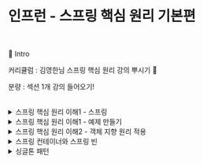 # 인프런 - 스프링 핵심 원리 기본편
</br>

:pushpin: Intro

커리큘럼 : 김영한님 스프링 핵심 원리 강의 뿌시기 👊

분량 : 섹션 1개 강의 들어오기!


</br>

<details>
<summary> 스프링 핵심 원리 이해1 - 스프링</summary>
<div markdown="1">
</br>
 
 
1. 스프링 프레임워크, 스프링 부트    
스프링 부트는 스프링과 관련된 기술을 편리하게 사용하게 만들어준다. 그리고 제일 중요한 것이 스프링 프레임워크이다.  
스프링 프레임워크의 핵심 기술에는, 스프링 의존성 주입(DI), AOP, 이벤트가 있고 웹 기술에는 스프링 MVC등이 있다.  
즉 스프링 부트를 이용해서 스프링 프레임워크를 사용하는 것이다. 스프링 부트는 기본으로 사용한다.  
 예전에는 웹 서버가 따로 있어서 웹서버를 따로 설치해야 했지만 지금은 스프링 부트안에 웹서버가 있기 편리하다.
 
 
2. 스프링을 왜 만들었을까?  
스프링의 핵심 개념  
웹 애플리케이션을 만들고 DB 접근을 편하게 해주는 기술  
이런 것들은 결과물이다. 스프링은 자바 언어 기반의 프레임 워크이다.  
즉 자바 언어의 가장 큰 특징인 객체 지향 언어를 사용하여 스프링이 자바의 객체 지향언어가 가진 강력한 특징을 살려내는 프레임워크이다. 즉, 객체 지향의 장점을 살린 프레임워크이다.  
 
 
3. 좋은 객체 지향 언어?  
유연하고 변경이 용이 -> 컴포넌트를 쉽고 유연하게 변경하면서 개발할 수 있는 방법, 즉 다형성이다.  
다형성의 개념: 역할과 구현으로 세계를 구분. 예로들어, 하나의 자동차 역할이 있으면 이를 다양한 종류의 차가 이 자동차의 역할을 구현하였다. 그러면 운전자는 각 자동차의 구현은 몰라도 되고 오로지 자동차의 인터페이스(역할)만 알면된다.
여기서 중요한 것은 이렇게 역할과 구현을 분리한 것은 운전자를 위해서 이다. 자동차 세상을 무한히 확장할 수 있다. client에 영향을 주지 않고 새로운 자동차를 출시할 수 있게 된다.
-> 이것이 유연하고 변경이 용이하다는 뜻이다.
역할과 구현을 분리: 역할과 구현으로 분리하면 세상이 단순해지고 유연해지며 변경도 편리해진다.
장점:
- 클라이언트는 대상의 역할(인터페이스)만 알면 된다.
- 클라이언트는 구현 대상의 내부 구조를 몰라도 된다.
- 클라이언트는 구현 대상의 내부구조가 변해도 구현 대상 자체가 변해도 영향을 받지 않는다.
 
 
4. 자바 언어
역할: 인터페이스
구현: 인터페이스를 구현한 클래스, 구현 객체  
핵심은 구현보다 역할이 먼저이다.   
자바 언어의 다형성: 오버라이딩  
즉 실행 시점에 인터페이스를 구현한 클래스의 메소드가 실행된다. 예로들면 MemberService를 클라이언트라 보고 MemberRepository를 서버로 본다면, 클라이언트는 MemberRepository만 보이고 Member Repository를 구현한 Memory나 JdbcRepository는 보이지 않는다. 이것이 핵심이다. 즉 MemberService, 클라이언트를 변경하지 않고, MemberRepository, 서버의 구현 기능을 유연하게 변경할 수 있다. 이것이 다형성의 본질이다.
 
 
5. 스프링과 객체지향  
이제 앞에서 배운 스프링과 연결시켜보자. 스프링은 이 다형성을 극대화 이용할 수 있게 해준다. 예로들어, 제어의 역전(IoC), 의존관계 주입(DI)은 이 다형성을 활둉해서 역할과 구현을 편리하게 다룰 수 있도록 지원한다. 즉 스프링이 바로 이 다형성을 지원해준다.  
</div>
</details>

<details>
<summary> 스프링 핵심 원리 이해1 - 예제 만들기</summary>
<div markdown="1">
</br>
스프링 핵심 원리 이해1 - 예제 만들기  
오늘은 순수 자바로 예제를 만들면서 스프링의 핵심 원리를 이해해보자!  


✔ 비즈니스 요구사항과 설계  
다음과 같이 비즈니스 요구사항이 주어졌을 때 설계를 해보자.  

📌 회원
회원을 가입하고 조회할 수 있다.  
회원은 일반과 VIP 두 가지 등급이 있다.  
회원 데이터는 자체 DB를 구축할 수 있고, 외부 시스템과 연동할 수 있다. (미확정)  
 
 </br>
📌 주문과 할인 정책  
회원은 상품을 주문할 수 있다.  
회원 등급에 따라 할인 정책을 적용할 수 있다.  
할인 정책은 모든 VIP는 1,000원을 할인해주는 고정 금액 할인을 적용해달라. (나중에 변경될 수 있다.)  
할인 정책은 변경 가능성이 높다. 회사의 기본 할인 정책을 아직 정하지 못했고, 오픈 직전까지 고민을 미루고 싶다. 최악의 경우 할인을 적용하지 않을 수도 있다. (미확정)  
요구사항을 보면 회원 데이터 부분이나 할인 정책 부분은 나중에 변경될 가능성이 있다.  
하지만 이러한 부분이 결정될 때까지 언제까지나 개발을 미룰 수는 없다!  


그러면 어떻게 해야할까?  

인터페이스를 만들고 구현체를 언제든지 갈아끼울 수 있도록 설계하면 된다!  
 </br>

⭐ 참고사항  
지금부터는 순수 자바로 개발한다. 하지만 기본 세팅을 편하게 하기 위해서 스프링 부트를 사용한다는 점 기억해두기!  
</br>

✔ 회원 도메인 설계  
먼저 회원 도메인의 협력 관계에 대해 설계를 해보자.  

회원 도메인 협력 관계  


회원 도메인 요구사항  
회원을 가입하고 조회할 수 있다.  

→ 회원 서비스에 회원가입, 회원조회 기능을 제공한다.  

회원은 일반과 VIP 두 가지 등급이 있다.  

→ 회원 도메인 계층에서 설계하도록 만든다.  

회원 데이터는 자체 DB를 구축할 수 있고, 외부 시스템과 연동할 수 있다. (미확정)  

→ 회원 저장소라는 인터페이스를 별도로 만들고, 세 가지로 나눈다.  

자바 코드로 메모리 회원 저장소라는 단순한 메모리를 만들어준다. (나중에 관련 부분이 확정되면 그때 교체해주면 된다!)  
회원 클래스 다이어그램  


협력 관계 설계를 다하면 이제 클래스 다이어그램을 만든다.  

MemberService 역할을 인터페이스로 만들고, 그 구현을 MemberServiceImpl에서 한다.  
MemberRepository 역할을 인터페이스로 만들고, 그 구현을 MemoryMemberRepository나 DbMemberRepository에서 한다.  
회원 객체 다이어그램  


실제 메모리 참조를 나타낸 것이다.  

클라이언트는 회원 서비스를 바라보고, 회원 서비스는 메모리 회원 저장소를 바라본다.  

✔ 회원 도메인 개발  
실습 내용은 github에 올려두었다. (core 폴더)  

✔ 회원 도메인 설계의 문제점  
위의 설계서 내용을 따라서 자바 코드로 실습까지 마쳤는데 문제점이 발견된다!  

OCP, DIP가 잘 지켜지고 있는지에 대한 의문을 갖게 된다.  

회원 저장소로 지금 굉장히 단순한 메모리인 MemoryMemberRepositoy를 사용하고 있는데, 아직 미확정인 부분이기 때문에 이를 변경할 때 OCP 원칙이 지켜질 수 있을까?  
의존 관계가 인터페이스 뿐만 아니라 구현까지 모두 의존하는 문제가 있다.  
→ 이 문제들은 설계를 해가면서 해결해나갈 것이다.  

✔ 주문과 할인 도메인 설계  
주문 도메인 협력, 역할, 책임  
📌 주문과 할인 정책 요구사항  
회원은 상품을 주문할 수 있다.  
회원 등급에 따라 할인 정책을 적용할 수 있다.  
할인 정책은 모든 VIP는 1,000원을 할인해주는 고정 금액 할인을 적용해달라. (나중에 변경될 수 있다.)  
할인 정책은 변경 가능성이 높다. 회사의 기본 할인 정책을 아직 정하지 못했고, 오픈 직전까지 고민을 미루고 싶다. 최악의 경우 할인을 적용하지 않을 수도 있다.  


주문을 하는 동작은 다음과 같다.  

1. 주문 생성
클라이언트는 주문 서비스에 주문 생성을 요청한다.

→ 이때 회원id, 상품명, 상품 가격을 넘겨준다.

2. 회원 조회
할인을 위해서는 회원 등급이 필요하다.
그래서 주문 서비스는 회원 저장소에서 회원을 조회한다.

→ 회원 조회할 때 findById를 이용해서 조회한다.

3. 할인 적용
주문 서비스는 회원 등급에 따른 할인 여부를 할인 정책에 위임하다.

4. 주문 결과 반환
주문 서비스는 할인 결과를 포함한 주문 결과를 반환한다.

주문 도메인 전체


역할과 구현까지 그린 그림이다.

계~속 강조했던 역할과 구현을 분리해서 객체를 자유롭게 조립할 수 있게 설계했다.

이로 인해 미확정된 부분들에 대해 유연하게 대처할 수 있게 되었다.

주문 도메인 클래스 다이어그램


주문 도메인 정책을 클래스 다이어그램을 나타낸 그림이다.  
![image](https://user-images.githubusercontent.com/74589038/130325096-4e1bfbe8-7167-41a0-9d20-fbadb36c9acb.png)


주문 도메인 객체 다이어그램  
![image](https://user-images.githubusercontent.com/74589038/130325105-71823983-418e-46cd-84e4-3ce49aaba361.png)  

주문 도메인 객체 다이어그램 1

회원을 메모리에서 조회하고, 정액 할인 정책(고정 금액)을 지원해도 주문 서비스를 변경하지 않아도 된다.

주문 도메인 객체 다이어그램 2

회원을 메모리가 아닌 실제 DB에서 조회하고, 정률 할인 정책(주문 금액에 따라 % 할인)을 지원해도 주문 서비스를 변경하지 않아도 된다.

⭐ 각각 역할 간의 협력 관계는 그대로 유지된다.


</div>
</details>
 

<details>
<summary> 스프링 핵심 원리 이해2 - 객체 지향 원리 적용 </summary>
<div markdown="1">
 
 </br>
 📌 새로운 할인 정책 개발  
 
 다형성 덕분에 새로운 정률 할인 정책 코드를 추가로 개발하는 것 자체는 아무 문제가 없음  
 
 📌 새로운 할인 정책 적용과 문제점  
 새로 개발한 정률 할인 정책을 적용하려고 하니 클라이언트 코드인 주문 서비스 구현체도 함께 변경해야함  
주문 서비스 클라이언트가 인터페이스인 DiscountPolicy 뿐만 아니라, 구체 클래스인  
FixDiscountPolicy 도 함께 의존 DIP 위반  
 
 📌 관심사의 분리  
애플리케이션을 하나의 공연으로 생각  
기존에는 클라이언트가 의존하는 서버 구현 객체를 직접 생성하고, 실행함  
비유를 하면 기존에는 남자 주인공 배우가 공연도 하고, 동시에 여자 주인공도 직접 초빙하는 다양한 책임을 가지고 있음  
공연을 구성하고, 담당 배우를 섭외하고, 지정하는 책임을 담당하는 별도의 공연 기획자가 나올 시점  
공연 기획자인 AppConfig가 등장  
AppConfig는 애플리케이션의 전체 동작 방식을 구성(config)하기 위해, 구현 객체를 생성하고, 연결하는 책임  
이제부터 클라이언트 객체는 자신의 역할을 실행하는 것만 집중, 권한이 줄어듬(책임이 명확해짐)  
 
 📌 AppConfig 리팩터링  
구성 정보에서 역할과 구현을 명확하게 분리  
역할이 잘 들어남  
중복 제거  
 
 📌  새로운 구조와 할인 정책 적용  
정액 할인 정책 정률% 할인 정책으로 변경  
AppConfig의 등장으로 애플리케이션이 크게 사용 영역과, 객체를 생성하고 구성(Configuration)하는 영역으로 분리  
할인 정책을 변경해도 AppConfig가 있는 구성 영역만 변경하면 됨, 사용 영역은 변경할 필요가 없음.  
클라이언트 코드인 주문 서비스 코드도 변경하지 않음  
 
 
 ⭐ 좋은 객체 지향 설계의 5가지 원칙
 
1. SRP 단일 책임 원칙  
한 클래스는 하나의 책임만 가져야 한다.  
클라이언트 객체는 직접 구현 객체를 생성하고, 연결하고, 실행하는 다양한 책임을 가지고 있음  
SRP 단일 책임 원칙을 따르면서 관심사를 분리함  
구현 객체를 생성하고 연결하는 책임은 AppConfig가 담당  
클라이언트 객체는 실행하는 책임만 담당  
 
 
2. DIP 의존관계 역전 원칙  
프로그래머는 “추상화에 의존해야지, 구체화에 의존하면 안된다.” 의존성 주입은 이 원칙을 따르는 방법 중 하나다.  
새로운 할인 정책을 개발하고, 적용하려고 하니 클라이언트 코드도 함께 변경해야 했다. 왜냐하면 기존 클라이언트 코드( OrderServiceImpl )는 DIP를 지키며 DiscountPolicy 추상화 인터페이스에
의존하는 것 같았지만, FixDiscountPolicy 구체화 구현 클래스에도 함께 의존했다.  
클라이언트 코드가 DiscountPolicy 추상화 인터페이스에만 의존하도록 코드를 변경했다.  
하지만 클라이언트 코드는 인터페이스만으로는 아무것도 실행할 수 없다.  
AppConfig가 FixDiscountPolicy 객체 인스턴스를 클라이언트 코드 대신 생성해서 클라이언트 코드에 의존관계를 주입했다. 이렇게해서 DIP 원칙을 따르면서 문제도 해결했다.  
 
3. OCP  
소프트웨어 요소는 확장에는 열려 있으나 변경에는 닫혀 있어야 한다  
다형성 사용하고 클라이언트가 DIP를 지킴  
애플리케이션을 사용 영역과 구성 영역으로 나눔  
AppConfig가 의존관계를 FixDiscountPolicy RateDiscountPolicy 로 변경해서 클라이언트코드에 주입하므로 클라이언트 코드는 변경하지 않아도 됨  
소프트웨어 요소를 새롭게 확장해도 사용 영역의 변경은 닫혀 있다!  
 
 
  📌IoC, DI, 그리고 컨테이너  
 
1.  제어의 역전 IoC(Inversion of Control)  
기존 프로그램은 클라이언트 구현 객체가 스스로 필요한 서버 구현 객체를 생성하고, 연결하고, 실행했다.  
한마디로 구현 객체가 프로그램의 제어 흐름을 스스로 조종했다. 개발자 입장에서는 자연스러운 흐름이다.  
반면에 AppConfig가 등장한 이후에 구현 객체는 자신의 로직을 실행하는 역할만 담당한다. 프로그램의 제어 흐름은 이제 AppConfig가 가져간다. 예를 들어서 OrderServiceImpl 은 필요한 인터페이스들을
호출하지만 어떤 구현 객체들이 실행될지 모른다.  
프로그램에 대한 제어 흐름에 대한 권한은 모두 AppConfig가 가지고 있다. 심지어 OrderServiceImpl 도 AppConfig가 생성한다. 
 그리고 AppConfig는 OrderServiceImpl 이 아닌 OrderService 인터페이스의 다른 구현 객체를 생성하고 실행할 수 도 있다.  
 그런 사실도 모른체 OrderServiceImpl 은 묵묵히 자신의 로직을 실행할 뿐이다.   
이렇듯 프로그램의 제어 흐름을 직접 제어하는 것이 아니라 외부에서 관리하는 것을 제어의 역전(IoC)이라한다.  
 
2.  의존관계 주입 DI(Dependency Injection)
OrderServiceImpl 은 DiscountPolicy 인터페이스에 의존한다. 실제 어떤 구현 객체가 사용될지는 모른다.  
의존관계는 정적인 클래스 의존 관계와, 실행 시점에 결정되는 동적인 객체(인스턴스) 의존 관계 둘을 분리해서 생각해야 한다.  
 
3.   IoC 컨테이너, DI 컨테이너
AppConfig 처럼 객체를 생성하고 관리하면서 의존관계를 연결해 주는 것을 IoC 컨테이너 또는 DI 컨테이너라 한다.  
의존관계 주입에 초점을 맞추어 최근에는 주로 DI 컨테이너라 한다.  
또는 어샘블러, 오브젝트 팩토리 등으로 불리기도 한다.  
 </div>
</details>

 
<details>
<summary> 스프링 컨테이너와 스프링 빈</summary>
<div markdown="1">
</br>
 
   📌 스프링 컨테이너  
- ApplicationContext 를 스프링 컨테이너라 한다.
- 기존에는 개발자가 AppConfig 를 사용해서 직접 객체를 생성하고 DI를 했지만, 이제부터는 스프링 컨테이너를 통해서 사용한다.
- 스프링 컨테이너는 @Configuration 이 붙은 AppConfig 를 설정(구성) 정보로 사용한다. 여기서 @Bean이라 적힌 메서드를 모두 호출해서 반환된 객체를 스프링 컨테이너에 등록한다. 이렇게 스프링 컨테이너에 등록된 객체를 스프링 빈이라 한다.
- 스프링 빈은 @Bean 이 붙은 메서드의 명을 스프링 빈의 이름으로 사용한다. ( memberService ,orderService )
- 이전에는 개발자가 필요한 객체를 AppConfig 를 사용해서 직접 조회했지만, 이제부터는 스프링컨테이너를 통해서 필요한 스프링 빈(객체)를 찾아야 한다.   
 스프링 빈은 applicationContext.getBean() 메서드를 사용해서 찾을 수 있다.
- 기존에는 개발자가 직접 자바코드로 모든 것을 했다면 이제부터는 스프링 컨테이너에 객체를 스프링 빈으로 등록하고, 스프링 컨테이너에서 스프링 빈을 찾아서 사용하도록 변경되었다.
 
    📌 스프링 빈 조회 - 상속관계    
- 부모 타입으로 조회하면, 자식 타입도 함께 조회한다.
- 그래서 모든 자바 객체의 최고 부모인 Object 타입으로 조회하면, 모든 스프링 빈을 조회한다.  
 
- ApplicationContext는 BeanFactory의 기능을 상속받는다.  
- ApplicationContext는 빈 관리기능 + 편리한 부가 기능을 제공한다.  
- BeanFactory를 직접 사용할 일은 거의 없다. 부가기능이 포함된 ApplicationContext를 사용한다.  
- BeanFactory나 ApplicationContext를 스프링 컨테이너라 한다  
 
 
</div>
</details>


<details>
<summary> 싱글톤 패턴</summary>
<div markdown="1">
</br>
 
 📌 싱글톤 패턴  
 
- 클래스의 인스턴스가 딱 1개만 생성되는 것을 보장하는 디자인 패턴이다.  
- 그래서 객체 인스턴스를 2개 이상 생성하지 못하도록 막아야 한다.  
- private 생성자를 사용해서 외부에서 임의로 new 키워드를 사용하지 못하도록 막아야 한다.  
 
 
 📌 @Configuration    
 
- @Bean만 사용해도 스프링 빈으로 등록되지만, 싱글톤을 보장하지 않는다.
 - memberRepository() 처럼 의존관계 주입이 필요해서 메서드를 직접 호출할 때 싱글톤을 보장하지않는다.
- 크게 고민할 것이 없다. 스프링 설정 정보는 항상 @Configuration 을 사용하자. 
- @Bean이 붙은 메서드마다 이미 스프링 빈이 존재하면 존재하는 빈을 반환하고, 스프링 빈이 없으면 생성해서 스프링 빈으로 등록하고 반환하는 코드가 동적으로 만들어진다.
- 덕분에 싱글톤이 보장되는 것이다.
 
```
@Bean
public MemberRepository memberRepository() {

 if (memoryMemberRepository가 이미 스프링 컨테이너에 등록되어 있으면?) {
 return 스프링 컨테이너에서 찾아서 반환;
 } else { //스프링 컨테이너에 없으면
 기존 로직을 호출해서 MemoryMemberRepository를 생성하고 스프링 컨테이너에 등록
 return 반환
 }
} 
 ``` 
 
 </div>
</details>
